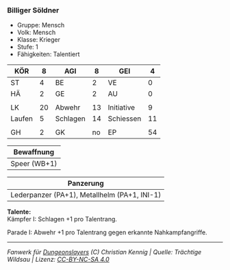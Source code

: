 ### Billiger Söldner  
- Gruppe: Mensch  
- Volk: Mensch  
- Klasse: Krieger  
- Stufe: 1  
- Fähigkeiten: Talentiert  


| KÖR | 8 | AGI | 8 | GEI | 4 |
| --- | --- | --- | --- | --- | --- |
| ST | 4 | BE | 2 | VE | 0 |
| HÄ | 2 | GE | 2 | AU | 0 |
|  |  |  |  |  |  |
| LK | 20 | Abwehr | 13 | Initiative | 9 |
| Laufen | 5 | Schlagen | 14 | Schiessen | 11 |
|  |  |  |  |  |  |
| GH | 2 | GK | no | EP | 54 |


| Bewaffnung |
| --- |
| Speer (WB+1) |


| Panzerung |
| --- |
| Lederpanzer (PA+1), Metallhelm (PA+1, INI-1) |


**Talente:**  
Kämpfer I: Schlagen +1 pro Talentrang.

Parade I: Abwehr +1 pro Talentrang gegen erkannte Nahkampfangriffe.





___
*Fanwerk für [Dungeonslayers](https://www.dungeonslayers.net/) (C) Christian Kennig | Quelle: Trächtige Wildsau | Lizenz: [CC-BY-NC-SA 4.0](https://creativecommons.org/licenses/by-nc-sa/4.0/deed.de)*